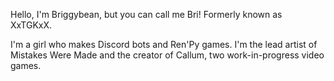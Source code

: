 Hello, I'm Briggybean, but you can call me Bri!
Formerly known as XxTGKxX.

I'm a girl who makes Discord bots and Ren'Py games.
I'm the lead artist of Mistakes Were Made and the creator of Callum, two work-in-progress video games.
